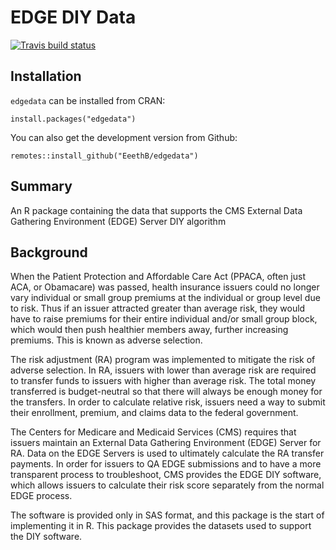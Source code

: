 # EDGE DIY Data

<!-- badges: start -->
[![Travis build status](https://travis-ci.org/arcticondor/edgedata.svg?branch=master)](https://travis-ci.org/ArctiCondor/edgedata)
<!-- badges: end -->

## Installation

`edgedata` can be installed from CRAN:

```
install.packages("edgedata")
```

You can also get the development version from Github:

```
remotes::install_github("EeethB/edgedata")
```

## Summary

An R package containing the data that supports the CMS External Data Gathering Environment (EDGE) Server DIY algorithm

## Background

When the Patient Protection and Affordable Care Act (PPACA, often just ACA, or Obamacare) was passed, health insurance issuers could no longer vary individual or small group premiums at the individual or group level due to risk. Thus if an issuer attracted greater than average risk, they would have to raise premiums for their entire individual and/or small group block, which would then push healthier members away, further increasing premiums. This is known as adverse selection.

The risk adjustment (RA) program was implemented to mitigate the risk of adverse selection. In RA, issuers with lower than average risk are required to transfer funds to issuers with higher than average risk. The total money transferred is budget-neutral so that there will always be enough money for the transfers. In order to calculate relative risk, issuers need a way to submit their enrollment, premium, and claims data to the federal government.

The Centers for Medicare and Medicaid Services (CMS) requires that issuers maintain an External Data Gathering Environment (EDGE) Server for RA. Data on the EDGE Servers is used to ultimately calculate the RA transfer payments. In order for issuers to QA EDGE submissions and to have a more transparent process to troubleshoot, CMS provides the EDGE DIY software, which allows issuers to calculate their risk score separately from the normal EDGE process.

The software is provided only in SAS format, and this package is the start of implementing it in R. This package provides the datasets used to support the DIY software.
